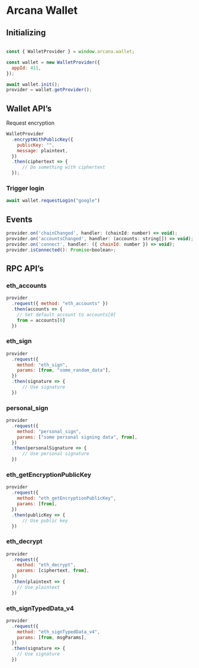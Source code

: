 # Arcana Wallet
## Initializing

```js

const { WalletProvider } = window.arcana.wallet;

const wallet = new WalletProvider({
  appId: 411,
});

await wallet.init();
provider = wallet.getProvider();
```


## Wallet API’s
Request encryption

```js
WalletProvider
  .encryptWithPublicKey({
    publicKey: "",
  	message: plaintext,
  })
  .then(ciphertext => {
	  // Do something with ciphertext
  });
```

### Trigger login

```js
await wallet.requestLogin("google")
```
## Events

```js
provider.on('chainChanged', handler: (chainId: number) => void);
provider.on('accountsChanged', handler: (accounts: string[]) => void);
provider.on('connect', handler: ({ chainId: number }) => void);
provider.isConnected(): Promise<boolean>;
```
## RPC API’s

### eth_accounts

```js
provider
  .request({ method: "eth_accounts" })
  .then(accounts => {
    // Set default account to accounts[0]
    from = accounts[0]
  })
```

### eth_sign

```js
provider
  .request({
    method: "eth_sign",
    params: [from, "some_random_data"],
  })
  .then(signature => {
	  // Use signature
  })
```

### personal_sign

```js
provider
  .request({
    method: "personal_sign",
  	params: ["some personal signing data", from],
  })
  .then(personalSignature => {
	  // Use personal signature
  })
```

### eth_getEncryptionPublicKey

```js
provider
  .request({
    method: "eth_getEncryptionPublicKey",
    params: [from],
  })
  .then(publicKey => {
	  // Use public key
  })
```

### eth_decrypt

```js
provider
  .request({
    method: "eth_decrypt",
    params: [ciphertext, from],
  })
  .then(plaintext => {
    // Use plaintext
  })
```

### eth_signTypedData_v4

```js
provider
  .request({
    method: "eth_signTypedData_v4",
    params: [from, msgParams],
  })
  .then(signature => {
    // Use signature
  })
```